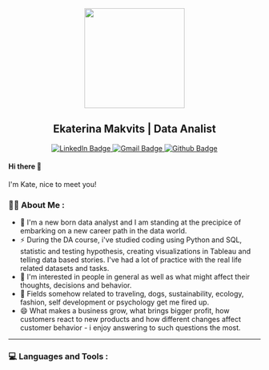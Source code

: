 <div id="header" align="center">
  <img src="https://media.giphy.com/media/S8TzUKzRPjepzJx37U/giphy.gif" width="200"/>
</div>

<H2 align="center">
  Ekaterina Makvits | Data Analist   
</H2>

<div id="badges" align="center">
  <a href="https://www.linkedin.com/in/ekaterina-makvits/">
    <img src="https://img.shields.io/badge/Ekaterina Makvits-blue?style=for-the-badge&logo=linkedin&logoColor=white" alt="LinkedIn Badge"/>
  </a>
  <a href="mailto:katarinamakvits@gmail.com">
    <img src="https://img.shields.io/badge/katarinamakvits-red?style=for-the-badge&logo=Gmail&logoColor=white" alt="Gmail Badge"/>
  </a>
  <a href="https://github.com/Katilian/DA_Portfolio">
    <img src="https://img.shields.io/badge/Portfolio-black?style=for-the-badge&logo=github&logoColor=white" alt="Github Badge"/>
  </a>
</div>


#### Hi there 👋
I'm Kate, nice to meet you!

### :woman_technologist: About Me :

- 🌱 I'm a new born data analyst and I am standing at the precipice of embarking on a new career path in the data world.
- ⚡ During the DA course, i've studied coding using Python and SQL, statistic and testing hypothesis, creating visualizations in Tableau and telling data based stories.  I've had a lot of practice with the real life related datasets and tasks. 
- 👯 I'm interested in people in general as well as what might affect their thoughts, decisions and behavior.
- 🦮 Fields somehow related to traveling, dogs, sustainability, ecology, fashion, self development or psychology get me fired up.
- 😄 What makes a business grow, what brings bigger profit, how customers react to new products and how different changes affect customer behavior - i enjoy answering to such questions the most.
---

### :computer: Languages and Tools :

